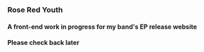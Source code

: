 ### Rose Red Youth

#### A front-end work in progress for my band's EP release website

#### Please check back later
